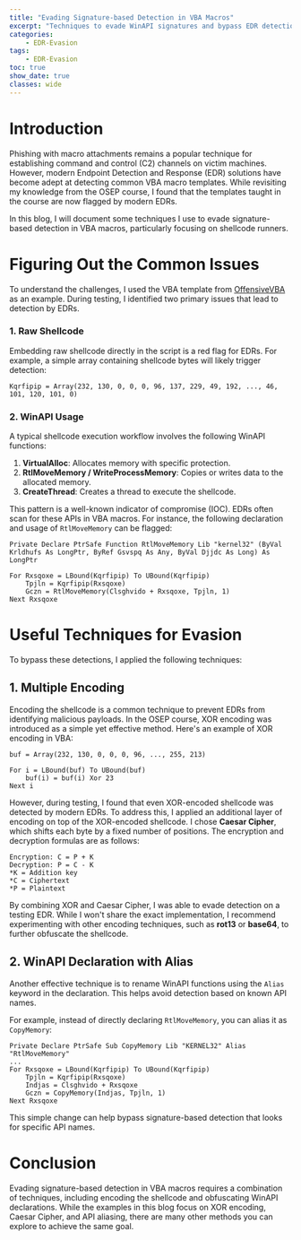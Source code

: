 ```yaml
---
title: "Evading Signature-based Detection in VBA Macros"
excerpt: "Techniques to evade WinAPI signatures and bypass EDR detection in VBA macros."
categories:
    - EDR-Evasion
tags:
    - EDR-Evasion
toc: true
show_date: true
classes: wide
---
```


# Introduction

Phishing with macro attachments remains a popular technique for establishing command and control (C2) channels on victim machines. However, modern Endpoint Detection and Response (EDR) solutions have become adept at detecting common VBA macro templates. While revisiting my knowledge from the OSEP course, I found that the templates taught in the course are now flagged by modern EDRs. 

In this blog, I will document some techniques I use to evade signature-based detection in VBA macros, particularly focusing on shellcode runners.

# Figuring Out the Common Issues

To understand the challenges, I used the VBA template from [OffensiveVBA](https://github.com/S3cur3Th1sSh1t/OffensiveVBA/blob/main/src/Shellcode_CreateThread.vba) as an example. During testing, I identified two primary issues that lead to detection by EDRs.

### 1. Raw Shellcode

Embedding raw shellcode directly in the script is a red flag for EDRs. For example, a simple array containing shellcode bytes will likely trigger detection:

```vbs
Kqrfipip = Array(232, 130, 0, 0, 0, 96, 137, 229, 49, 192, ..., 46, 101, 120, 101, 0)
```

### 2. WinAPI Usage

A typical shellcode execution workflow involves the following WinAPI functions:
1. **VirtualAlloc**: Allocates memory with specific protection.
2. **RtlMoveMemory / WriteProcessMemory**: Copies or writes data to the allocated memory.
3. **CreateThread**: Creates a thread to execute the shellcode.

This pattern is a well-known indicator of compromise (IOC). EDRs often scan for these APIs in VBA macros. For instance, the following declaration and usage of `RtlMoveMemory` can be flagged:

```vbs
Private Declare PtrSafe Function RtlMoveMemory Lib "kernel32" (ByVal Krldhufs As LongPtr, ByRef Gsvspq As Any, ByVal Djjdc As Long) As LongPtr

For Rxsqoxe = LBound(Kqrfipip) To UBound(Kqrfipip)
    Tpjln = Kqrfipip(Rxsqoxe)
    Gczn = RtlMoveMemory(Clsghvido + Rxsqoxe, Tpjln, 1)
Next Rxsqoxe
```

# Useful Techniques for Evasion

To bypass these detections, I applied the following techniques:

## 1. Multiple Encoding

Encoding the shellcode is a common technique to prevent EDRs from identifying malicious payloads. In the OSEP course, XOR encoding was introduced as a simple yet effective method. Here's an example of XOR encoding in VBA:

```vbs
buf = Array(232, 130, 0, 0, 0, 96, ..., 255, 213)

For i = LBound(buf) To UBound(buf)
    buf(i) = buf(i) Xor 23
Next i
```

However, during testing, I found that even XOR-encoded shellcode was detected by modern EDRs. To address this, I applied an additional layer of encoding on top of the XOR-encoded shellcode. I chose **Caesar Cipher**, which shifts each byte by a fixed number of positions. The encryption and decryption formulas are as follows:

```
Encryption: C = P + K
Decryption: P = C - K
*K = Addition key
*C = Ciphertext
*P = Plaintext
```

By combining XOR and Caesar Cipher, I was able to evade detection on a testing EDR. While I won't share the exact implementation, I recommend experimenting with other encoding techniques, such as **rot13** or **base64**, to further obfuscate the shellcode.

## 2. WinAPI Declaration with Alias

Another effective technique is to rename WinAPI functions using the `Alias` keyword in the declaration. This helps avoid detection based on known API names.

For example, instead of directly declaring `RtlMoveMemory`, you can alias it as `CopyMemory`:

```vbs
Private Declare PtrSafe Sub CopyMemory Lib "KERNEL32" Alias "RtlMoveMemory"
...
For Rxsqoxe = LBound(Kqrfipip) To UBound(Kqrfipip)
    Tpjln = Kqrfipip(Rxsqoxe)
    Indjas = Clsghvido + Rxsqoxe
    Gczn = CopyMemory(Indjas, Tpjln, 1)
Next Rxsqoxe
```

This simple change can help bypass signature-based detection that looks for specific API names.

# Conclusion

Evading signature-based detection in VBA macros requires a combination of techniques, including encoding the shellcode and obfuscating WinAPI declarations. While the examples in this blog focus on XOR encoding, Caesar Cipher, and API aliasing, there are many other methods you can explore to achieve the same goal.

